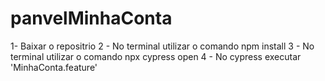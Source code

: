 # panvelMinhaConta

1- Baixar o repositrio
2 - No terminal utilizar o comando npm install
3 - No terminal utilizar o comando npx cypress open
4 - No cypress executar 'MinhaConta.feature'